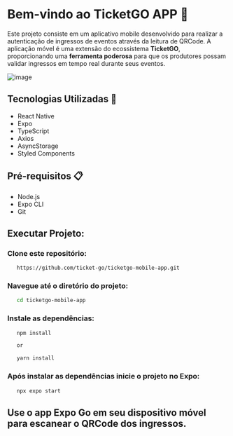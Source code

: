# Bem-vindo ao TicketGO APP 📲

Este projeto consiste em um aplicativo mobile desenvolvido para realizar a autenticação de ingressos de eventos através da leitura de QRCode. A aplicação móvel é uma extensão do ecossistema <strong>TicketGO</strong>, proporcionando uma <strong>ferramenta poderosa</strong> para que os produtores possam validar ingressos em tempo real durante seus eventos.

![image](https://github.com/user-attachments/assets/72270def-6b67-4d0b-85fd-2eab8c674e6e)

## Tecnologias Utilizadas 🔧

- React Native
- Expo
- TypeScript
- Axios
- AsyncStorage
- Styled Components

## Pré-requisitos 📋

- Node.js
- Expo CLI
- Git

## Executar Projeto:

### Clone este repositório:

```bash
   https://github.com/ticket-go/ticketgo-mobile-app.git
```

### Navegue até o diretório do projeto:

```bash
   cd ticketgo-mobile-app
```

### Instale as dependências:

```bash
   npm install

   or

   yarn install
```

### Após instalar as dependências inicie o projeto no Expo:

```bash
   npx expo start
```

## Use o app Expo Go em seu dispositivo móvel para escanear o QRCode dos ingressos.
